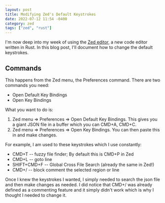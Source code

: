 ```yaml
---
layout: post
title: Modifying Zed's Default Keystrokes
date: 2022-07-12 11:54 -0400
category: zed
tags: ["zed", "rust"]
---
```

I'm now deep into my week of using the [Zed editor](https://www.zed.dev/), a new code editor written in Rust.  In this blog post, I'll document how to change the default keystrokes.

## Commands

This happens from the Zed menu, the Preferences command.  There are two commands you need:

* Open Default Key Bindings
* Open Key Bindings

What you want to do is:

1. Zed menu => Preferences => Open Default Key Bindings.  This gives you a giant JSON file in a buffer which you can CMD+A, CMD+C.
2. Zed menu => Preferences => Open Key Bindings.  You can then paste this in and make changes. 

For example, I am used to these keystrokes which I use constantly:

* CMD+T -- fuzzy file finder; By default this is CMD+P in Zed
* CMD+L -- goto line
* SHIFT+CMD+F -- Global Cross File Search (already the same in Zed!)
* CMD+/ -- block comment the selected region or line

Once I knew the keystrokes I wanted, I simply needed to search the json file and then make changes as needed.   I did notice that CMD+/ was already defined as a commenting feature and it simply didn't work which is why I thought I needed to change it.

